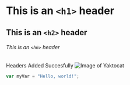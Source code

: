 # This is an `<h1>` header

## This is an `<h2>` header

###### This is an `<h6>` header





Headers Added Succesfully
![Image of Yaktocat](https://octodex.github.com/images/yaktocat.png)

``` javascript
var myVar = "Hello, world!";
```
